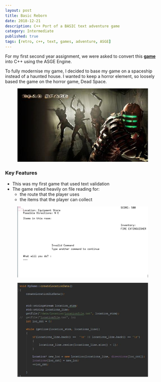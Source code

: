 ```yaml
---
layout: post
title: Basic Reborn
date: 2018-12-21
description: C++ Port of a BASIC text adventure game
category: Intermediate
published: true
tags: [retro, c++, text, games, adventure, ASGE]
---
```


For my first second year assignment, we were asked to convert this **[game](http://www.colorcomputerarchive.com/coco/Documents/Books/Write%20Your%20Own%20Adventure%20Programs%20(1983)(Usborne).pdf)** into C++ using the ASGE Engine.

To fully modernise my game, I decided to base my game on a spaceship instead of a haunted house. I wanted to keep a horror element, so loosely based the game on the horror game, Dead Space.
<figure>
    <img src="../assets/img/deadspace.jpg">
 </figure>
    
 ### Key Features
 - This was my first game that used text validation
 - The game relied heavily on file reading for:
    - the route that the player uses
    - the items that the player can collect
  <figure> 
    <img src="../assets/img/BR1.jpg">
   </figure>
   
   <figure>
    <img src="../assets/img/BR2.JPG">
   </figure>
    
    
    
